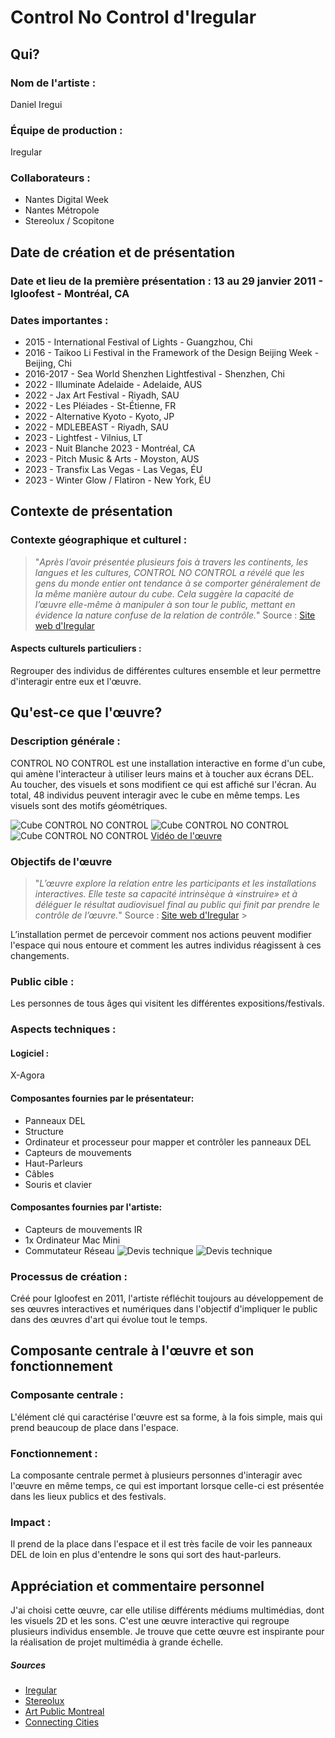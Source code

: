 
# Control No Control d'Iregular

## Qui?

### Nom de l'artiste :

Daniel Iregui

### Équipe de production :

Iregular

### Collaborateurs :
- Nantes Digital Week
- Nantes Métropole
- Stereolux / Scopitone
   
## Date de création et de présentation

### Date et lieu de la première présentation : 13 au 29 janvier 2011 - Igloofest - Montréal, CA

### Dates importantes :
- 2015 - International Festival of Lights - Guangzhou, Chi
- 2016 - Taikoo Li Festival in the Framework of the Design Beijing Week - Beijing, Chi
- 2016-2017 - Sea World Shenzhen Lightfestival - Shenzhen, Chi
- 2022 - Illuminate Adelaide - Adelaide, AUS
- 2022 - Jax Art Festival - Riyadh, SAU
- 2022 - Les Pléiades - St-Étienne, FR
- 2022 - Alternative Kyoto - Kyoto, JP
- 2022 - MDLEBEAST - Riyadh, SAU
- 2023 - Lightfest - Vilnius, LT
- 2023 - Nuit Blanche 2023 - Montréal, CA
- 2023 - Pitch Music & Arts - Moyston, AUS
- 2023 - Transfix Las Vegas - Las Vegas, ÉU
- 2023 - Winter Glow / Flatiron - New York, ÉU
## Contexte de présentation

### Contexte géographique et culturel :

> "*Après l’avoir présentée plusieurs fois à travers les continents, les langues et les cultures, CONTROL NO CONTROL a révélé que les gens du monde entier ont tendance à se comporter généralement de la même manière autour du cube. Cela suggère la capacité de l’œuvre elle-même à manipuler à son tour le public, mettant en évidence la nature confuse de la relation de contrôle.*"
Source : [Site web d'Iregular](https://iregular.io/work/control-no-control/)
>

#### Aspects culturels particuliers :
Regrouper des individus de différentes cultures ensemble et leur permettre d'interagir entre eux et l'œuvre.

## Qu'est-ce que l'œuvre?
### Description générale :

CONTROL NO CONTROL est une installation interactive en forme d'un cube, qui amène l'interacteur à utiliser leurs mains et à toucher aux écrans DEL. Au toucher, des visuels et sons modifient ce qui est affiché sur l'écran. Au total, 48 individus peuvent interagir avec le cube en même temps. Les visuels sont des motifs géométriques.

![Cube CONTROL NO CONTROL](https://iregular.io/app/uploads/2020/11/CNC_Nantes_01_1800.jpg)
![Cube CONTROL NO CONTROL](https://iregular.io/app/uploads/2020/11/Nordic-Lights-Photo-by-Brian-Medina-21_AS-edit_LowRes.jpg)
![Cube CONTROL NO CONTROL](https://iregular.io/app/uploads/2020/11/CNC_madrid_04.1-copy.jpg)
[Vidéo de l'œuvre](https://vimeo.com/789038653)

### Objectifs de l'œuvre
> "*L’œuvre explore la relation entre les participants et les installations interactives.
	Elle teste sa capacité intrinsèque à «instruire» et à déléguer le
	résultat audiovisuel final au public qui finit par prendre le contrôle
	de l’œuvre.*"
	Source : [Site web d'Iregular](https://iregular.io/work/control-no-control/)
	>

L’installation permet de percevoir comment nos actions peuvent modifier l'espace qui nous entoure et comment les autres individus réagissent à ces changements.

### Public cible :

Les personnes de tous âges qui visitent les différentes expositions/festivals.

### Aspects techniques :

#### Logiciel :

X-Agora

#### Composantes fournies par le présentateur:
- Panneaux DEL
- Structure
- Ordinateur et processeur pour mapper et contrôler les panneaux DEL
- Capteurs de mouvements
- Haut-Parleurs
- Câbles
- Souris et clavier

#### Composantes fournies par l'artiste:

- Capteurs de mouvements IR
- 1x Ordinateur Mac Mini
- Commutateur Réseau
![Devis technique](https://cdn.discordapp.com/attachments/869222460392894484/1282467320442257450/image.png?ex=66df7644&is=66de24c4&hm=2fbfb35fb81cd14eb67a8b119ba39c7f2fbdda10ace8b81d700a7999965c142b&)
![Devis technique](https://cdn.discordapp.com/attachments/869222460392894484/1282468180274446336/image.png?ex=66df7711&is=66de2591&hm=ded7f5c79b1fbc937b76aae62a8aa80e0c0278d308c69e3087ad200a7b44279b&)

### Processus de création :

Créé pour Igloofest en 2011, l'artiste réfléchit toujours au développement de ses œuvres interactives et numériques dans l'objectif d'impliquer le public dans des œuvres d'art qui évolue tout le temps.

## Composante centrale à l'œuvre et son fonctionnement

### Composante centrale :

L'élément clé qui caractérise l'œuvre est sa forme, à la fois simple, mais qui prend beaucoup de place dans l'espace.

### Fonctionnement :

La composante centrale permet à plusieurs personnes d'interagir avec l'œuvre en même temps, ce qui est important lorsque celle-ci est présentée dans les lieux publics et des festivals.


### Impact :
Il prend de la place dans l'espace et il est très facile de voir les panneaux DEL de loin en plus d'entendre le sons qui sort des haut-parleurs. 

## Appréciation et commentaire personnel

J'ai choisi cette œuvre, car elle utilise différents médiums multimédias, dont les visuels 2D et les sons. C'est une œuvre interactive qui regroupe plusieurs individus ensemble. Je trouve que cette œuvre est inspirante pour la réalisation de projet multimédia à grande échelle.

##### Sources
- [Iregular](https://iregular.io/fr/work/control-no-control/)
- [Stereolux](https://www.stereolux.org/agenda/daniel-iregui-control-no-control)
- [Art Public Montreal](https://artpublicmontreal.ca/en/artiste/daniel-iregui/)
- [Connecting Cities](https://www.connectingcities.net/project/control-no-control)

